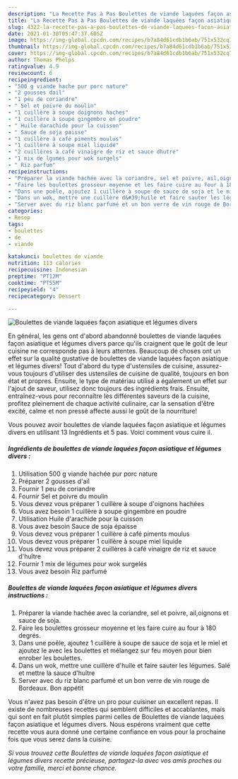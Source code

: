```yaml
---
description: "La Recette Pas à Pas Boulettes de viande laquées façon asiatique et légumes divers"
title: "La Recette Pas à Pas Boulettes de viande laquées façon asiatique et légumes divers"
slug: 4322-la-recette-pas-a-pas-boulettes-de-viande-laquees-facon-asiatique-et-legumes-divers
date: 2021-01-30T05:47:37.605Z
image: https://img-global.cpcdn.com/recipes/b7a84d61cdb1b6ab/751x532cq70/boulettes-de-viande-laquees-facon-asiatique-et-legumes-divers-photo-principale-de-la-recette.jpg
thumbnail: https://img-global.cpcdn.com/recipes/b7a84d61cdb1b6ab/751x532cq70/boulettes-de-viande-laquees-facon-asiatique-et-legumes-divers-photo-principale-de-la-recette.jpg
cover: https://img-global.cpcdn.com/recipes/b7a84d61cdb1b6ab/751x532cq70/boulettes-de-viande-laquees-facon-asiatique-et-legumes-divers-photo-principale-de-la-recette.jpg
author: Thomas Phelps
ratingvalue: 4.9
reviewcount: 6
recipeingredient:
- "500 g viande hache pur porc nature"
- "2 gousses dail"
- "1 peu de coriandre"
- " Sel et poivre du moulin"
- "1 cuillère à soupe doignons haches"
- "1 cuillère à soupe gingembre en poudre"
- " Huile darachide pour la cuisson"
- " Sauce de soja paisse"
- "1 cuillère à café piments moulus"
- "1 cuillère à soupe miel liquide"
- "2 cuillères à café vinaigre de riz et sauce dhutre"
- "1 mix de lgumes pour wok surgels"
- " Riz parfum"
recipeinstructions:
- "Préparer la viande hachée avec la coriandre, sel et poivre, ail,oignons et sauce de soja."
- "Faire les boulettes grosseur moyenne et les faire cuire au four à 180 degrés."
- "Dans une poêle, ajoutez 1 cuillère à soupe de sauce de soja et le miel et ajoutez le avec les boulettes et mélangez sur feu moyen pour bien enrober les boulettes."
- "Dans un wok, mettre une cuillère d&#39;huile et faire sauter les légumes. Salé et mettre la sauce d&#39;huître"
- "Server avec du riz blanc parfumé et un bon verre de vin rouge de Bordeaux. Bon appétit"
categories:
- Resep
tags:
- boulettes
- de
- viande

katakunci: boulettes de viande 
nutrition: 113 calories
recipecuisine: Indonesian
preptime: "PT12M"
cooktime: "PT55M"
recipeyield: "4"
recipecategory: Dessert

---
```



![Boulettes de viande laquées façon asiatique et légumes divers](https://img-global.cpcdn.com/recipes/b7a84d61cdb1b6ab/751x532cq70/boulettes-de-viande-laquees-facon-asiatique-et-legumes-divers-photo-principale-de-la-recette.jpg)

En général, les gens ont d'abord abandonné boulettes de viande laquées façon asiatique et légumes divers parce qu'ils craignent que le goût de leur cuisine ne corresponde pas à leurs attentes. Beaucoup de choses ont un effet sur la qualité gustative de boulettes de viande laquées façon asiatique et légumes divers! Tout d'abord du type d'ustensiles de cuisine, assurez-vous toujours d'utiliser des ustensiles de cuisine de qualité, toujours en bon état et propres. Ensuite, le type de matériau utilisé a également un effet sur l'ajout de saveur, utilisez donc toujours des ingrédients frais. Ensuite, entraînez-vous pour reconnaître les différentes saveurs de la cuisine, profitez pleinement de chaque activité culinaire, car la sensation d'être excité, calme et non pressé affecte aussi le goût de la nourriture!

<!--inarticleads1-->

Vous pouvez avoir boulettes de viande laquées façon asiatique et légumes divers en utilisant 13 Ingrédients et 5 pas. Voici comment vous cuire il.

##### Ingrédients de boulettes de viande laquées façon asiatique et légumes divers :

1. Utilisation 500 g viande hachée pur porc nature
1. Préparer 2 gousses d&#39;ail
1. Fournir 1 peu de coriandre
1. Fournir  Sel et poivre du moulin
1. Vous devez vous préparer 1 cuillère à soupe d&#39;oignons hachées
1. Vous avez besoin 1 cuillère à soupe gingembre en poudre
1. Utilisation  Huile d&#39;arachide pour la cuisson
1. Vous avez besoin  Sauce de soja épaisse
1. Vous devez vous préparer 1 cuillère à café piments moulus
1. Vous devez vous préparer 1 cuillère à soupe miel liquide
1. Vous devez vous préparer 2 cuillères à café vinaigre de riz et sauce d&#39;huître
1. Fournir 1 mix de légumes pour wok surgelés
1. Vous avez besoin  Riz parfumé




<!--inarticleads2-->

##### Boulettes de viande laquées façon asiatique et légumes divers instructions :

1. Préparer la viande hachée avec la coriandre, sel et poivre, ail,oignons et sauce de soja.
1. Faire les boulettes grosseur moyenne et les faire cuire au four à 180 degrés.
1. Dans une poêle, ajoutez 1 cuillère à soupe de sauce de soja et le miel et ajoutez le avec les boulettes et mélangez sur feu moyen pour bien enrober les boulettes.
1. Dans un wok, mettre une cuillère d&#39;huile et faire sauter les légumes. Salé et mettre la sauce d&#39;huître
1. Server avec du riz blanc parfumé et un bon verre de vin rouge de Bordeaux. Bon appétit




<!--inarticleads1-->

<p>
Vous n'avez pas besoin d'être un pro pour cuisiner un excellent repas. Il existe de nombreuses recettes qui semblent difficiles et accablantes, mais qui sont en fait plutôt simples parmi celles de Boulettes de viande laquées façon asiatique et légumes divers. Nous espérons vraiment que cette recette vous aura donné une certaine confiance en vous pour la prochaine fois que vous serez dans la cuisine.
</p>

<p>
<i>Si vous trouvez cette Boulettes de viande laquées façon asiatique et légumes divers recette précieuse, partagez-la avec vos amis proches ou votre famille, merci et bonne chance.</i>
</p>
